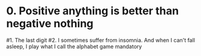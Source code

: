 # 0. Positive anything is better than negative nothing
#1. The last digit
#2. I sometimes suffer from insomnia. And when I can't fall asleep, I play what I call the alphabet game
mandatory

